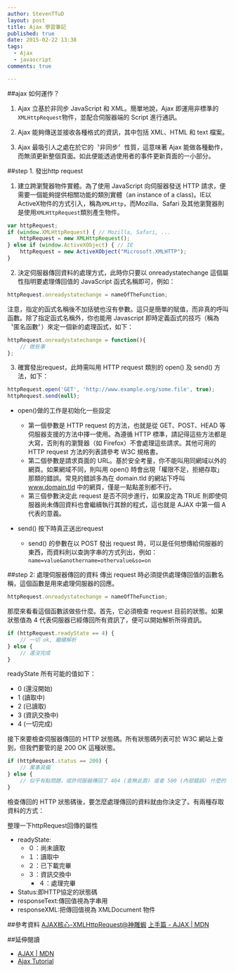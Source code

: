 ```yaml
---
author: StevenTTuD
layout: post
title: Ajax 學習筆記
published: true
date: 2015-02-22 13:38
tags:
  - Ajax
  - javascript
comments: true

---
```

##ajax 如何運作？

1. Ajax 立基於非同步 JavaScript 和 XML。簡單地說，Ajax 即運用非標準的`XMLHttpRequest`物件，並配合伺服器端的 Script 進行通訊。

1. Ajax 能夠傳送並接收各種格式的資訊，其中包括 XML、HTML 和 text 檔案。

1. Ajax 最吸引人之處在於它的〝非同步〞性質，這意味著 Ajax 能做各種動作，而無須更新整個頁面。如此便能透過使用者的事件更新頁面的一小部分。

##step 1. 發出http request

1. 建立跨瀏覽器物件實體。為了使用 JavaScript 向伺服器發送 HTTP 請求，便需要一個能夠提供相關功能的類別實體（an instance of a class)。IE以ActiveX物件的方式引入，稱為`XMLHttp`，而Mozilla、Safari 及其他瀏覽器則是使用`XMLHttpRequest`類別產生物件。
```js
var httpRequest;
if (window.XMLHttpRequest) { // Mozilla, Safari, ...
    httpRequest = new XMLHttpRequest();
} else if (window.ActiveXObject) { // IE
    httpRequest = new ActiveXObject("Microsoft.XMLHTTP");
}
```
2. 決定伺服器傳回資料的處理方式，此時你只要以 onreadystatechange 這個屬性指明要處理傳回值的 JavaScript 函式名稱即可，例如：
```js
httpRequest.onreadystatechange = nameOfTheFunction;
```
注意，指定的函式名稱後不加括號也沒有參數。這只是簡單的賦值，而非真的呼叫函數。除了指定函式名稱外，你也能用 Javascript 即時定義函式的技巧（稱為〝匿名函數〞）來定一個新的處理函式，如下：
```js
httpRequest.onreadystatechange = function(){
    // 做些事
};
```
3. 確實發出request，此時需叫用 HTTP request 類別的 open() 及 send() 方法，如下：
```js
httpRequest.open('GET', 'http://www.example.org/some.file', true);
httpRequest.send(null);
```

- open()做的工作是初始化一些設定
	- 第一個參數是 HTTP request 的方法，也就是從 GET、POST、HEAD 等伺服器支援的方法中擇一使用。為遵循 HTTP 標準，請記得這些方法都是大寫，否則有的瀏覽器（如 Firefox）不會處理這些請求。其他可用的 HTTP request 方法的列表請參考 W3C 規格書。
	- 第二個參數是請求頁面的 URL。基於安全考量，你不能叫用同網域以外的網頁。如果網域不同，則叫用 open() 時會出現「權限不足，拒絕存取」那類的錯誤。常見的錯誤多為在 domain.tld 的網站下呼叫 www.domain.tld 中的網頁，僅是一點點差別都不行。
	- 第三個參數決定此 request 是否不同步進行，如果設定為 TRUE 則即使伺服器尚未傳回資料也會繼續執行其餘的程式，這也就是 AJAX 中第一個 A 代表的意義。

- send() 按下時真正送出request
	- send() 的參數在以 POST 發出 request 時，可以是任何想傳給伺服器的東西，而資料則以查詢字串的方式列出，例如：`name=value&anothername=othervalue&so=on`


##step 2: 處理伺服器傳回的資料
傳出 request 時必須提供處理傳回值的函數名稱，這個函數是用來處理伺服器的回應。
```js
httpRequest.onreadystatechange = nameOfTheFunction;
```
那麼來看看這個函數該做些什麼。首先，它必須檢查 request 目前的狀態。如果狀態值為 4 代表伺服器已經傳回所有資訊了，便可以開始解析所得資訊。
```js
if (httpRequest.readyState == 4) {
    // 一切 ok, 繼續解析
} else {
    // 還沒完成
}
```
readyState 所有可能的值如下：
- 0 (還沒開始)
- 1 (讀取中)
- 2 (已讀取)
- 3 (資訊交換中)
- 4 (一切完成)


接下來要檢查伺服器傳回的 HTTP 狀態碼。所有狀態碼列表可於 W3C 網站上查到，但我們要管的是 200 OK 這種狀態。
```js
if (httpRequest.status == 200) {
    // 萬事具備
} else {
    // 似乎有點問題，或許伺服器傳回了 404 (查無此頁) 或者 500 (內部錯誤) 什麼的
}
```
檢查傳回的 HTTP 狀態碼後，要怎麼處理傳回的資料就由你決定了。有兩種存取資料的方式：

整理一下httpRequest回傳的屬性
- readyState:
  - ０：尚未讀取
  - １：讀取中
  - ２：已下載完畢
  - ３：資訊交換中
	- ４：處理完畢
- Status:即HTTP協定的狀態碼
- responseText:傳回值視為字串用
- responseXML:把傳回值視為 XMLDocument 物件

##參考資料
[AJAX核心-XMLHttpRequest@神雕蝦](http://jck11.pixnet.net/blog/post/11624882-ajax%E6%A0%B8%E5%BF%83-xmlhttprequest%5B%E7%AD%86%E8%A8%98%5D)
[上手篇 - AJAX | MDN](https://developer.mozilla.org/zh-TW/docs/AJAX/%E4%B8%8A%E6%89%8B%E7%AF%87)

##延伸閱讀
* [AJAX | MDN](https://developer.mozilla.org/zh-TW/docs/AJAX)
* [Ajax Tutorial](http://www.xul.fr/en-xml-ajax.html)